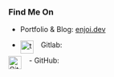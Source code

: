 ### Find Me On

- Portfolio & Blog: [enjoi.dev](https://enjoi.dev/)

- Gitlab: <a href="https://gitlab.com/tecandrew">
  <img alt="tecandrew" align="left" width="26px" style="margin-right:15px" src="https://gitcdn.link/cdn/tecandrew/tecandrew/master/assets/gitlab.svg" />
</a>
- GitHub: <a href="https://github.com/tecandrew">
  <img alt="GitHub" align="left" width="26px" style="margin-right:15px" src="https://gitcdn.link/cdn/github/explore/78df643247d429f6cc873026c0622819ad797942/topics/github/github.png" />
</a>
